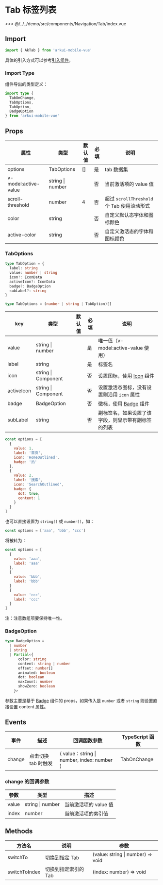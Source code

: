 # Tab 标签列表

<CodeDemo name="Tab">

<<< @/../../demo/src/components/Navigation/Tab/index.vue

</CodeDemo>

## Import

```js
import { AkTab } from 'arkui-mobile-vue'
```

具体的引入方式可以参考[引入组件](../guide/import.md)。

### Import Type

组件导出的类型定义：

```ts
import type {
  TabOnChange,
  TabOptions,
  TabOption,
  BadgeOption
} from 'arkui-mobile-vue'
```

## Props

| 属性                 | 类型             | 默认值 | 必填 | 说明                                       |
| -------------------- | ---------------- | ------ | ---- | ------------------------------------------ |
| options              | TabOptions       | []     | 是   | tab 数据集                                 |
| v-model:active-value | string \| number |        | 否   | 当前激活项的 value 值                      |
| scroll-threshold     | number           | 4      | 否   | 超过 `scrollThreshold` 个 Tab 使用滚动形式 |
| color                | string           |        | 否   | 自定义默认态字体和图标颜色                 |
| active-color         | string           |        | 否   | 自定义激活态的字体和图标颜色               |

### TabOptions

```ts
type TabOption = {
  label: string
  value: number | string
  icon?: IconData
  activeIcon?: IconData
  badge?: BadgeOption
  subLabel?: string
}

type TabOptions = (number | string | TabOption)[]
```

| key        | 类型                | 默认值 | 必填 | 说明                                               |
| ---------- | ------------------- | ------ | ---- | -------------------------------------------------- |
| value      | string \| number    |        | 是   | 唯一值（v-model:active-value 使用）                |
| label      | string              |        | 是   | 标签名                                             |
| icon       | string \| Component |        | 否   | 设置图标，使用 [Icon](./Icon.md) 组件              |
| activeIcon | string \| Component |        | 否   | 设置激活态图标，没有设置则沿用 `icon` 属性         |
| badge      | BadgeOption         |        | 否   | 徽标，使用 [Badge](./Badge.md) 组件                |
| subLabel   | string              |        | 否   | 副标签名，如果设置了该字段，则显示带有副标签的列表 |

```js
const options = [
  {
    value: 1,
    label: '首页',
    icon: 'HomeOutlined',
    badge: '热'
  },
  {
    value: 2,
    label: '搜索',
    icon: 'SearchOutlined',
    badge: {
      dot: true,
      content: 1
    }
  }
]
```

也可以直接设置为 `string[]` 或 `number[]`，如：

```js
const options = ['aaa', 'bbb', 'ccc']
```

将被转为：

```js
const options = [
  {
    value: 'aaa',
    label: 'aaa'
  },
  {
    value: 'bbb',
    label: 'bbb'
  }
  {
    value: 'ccc',
    label: 'ccc'
  }
]
```

注：注意数组项要保持唯一性。

### BadgeOption

```ts
type BadgeOption =
  | number
  | string
  | Partial<{
      color: string
      content: string | number
      offset: number[]
      animated: boolean
      dot: boolean
      maxCount: number
      showZero: boolean
    }>
```

参数主要是基于 [Badge](./Badge.md) 组件的 props，如果传入是 `number` 或者 `string` 则设置直接设置 content 属性。

## Events

| 事件   | 描述                | 回调函数参数                               | TypeScript 函数 |
| ------ | ------------------- | ------------------------------------------ | --------------- |
| change | 点击切换 tab 时触发 | ( value：string \| number, index: number ) | TabOnChange     |

### change 的回调参数

| 参数  | 类型             | 描述                  |
| ----- | ---------------- | --------------------- |
| value | string \| number | 当前激活项的 value 值 |
| index | number           | 当前激活项的索引值    |

## Methods

| 方法名        | 说明                 | 参数                              |
| ------------- | -------------------- | --------------------------------- |
| switchTo      | 切换到指定 Tab       | (value: string \| number) => void |
| switchToIndex | 切换到指定索引的 Tab | (index: number) => void           |
